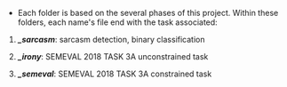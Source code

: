 - Each folder is based on the several phases of this project. Within these folders, each name's file end with the task associated: 

1) ***_sarcasm***: sarcasm detection, binary classification

2) ***_irony***: SEMEVAL 2018 TASK 3A unconstrained task

3) ***_semeval***: SEMEVAL 2018 TASK 3A constrained task
